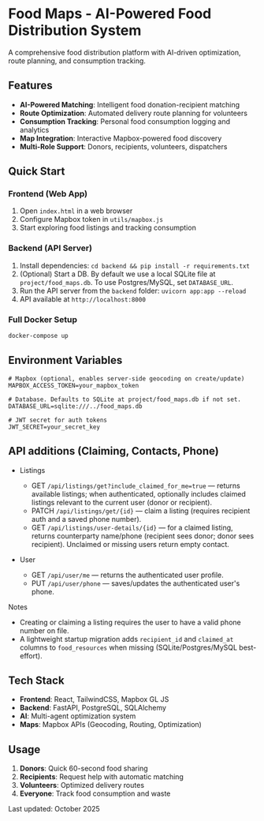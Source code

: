 # Food Maps - AI-Powered Food Distribution System

A comprehensive food distribution platform with AI-driven optimization, route planning, and consumption tracking.

## Features

- **AI-Powered Matching**: Intelligent food donation-recipient matching
- **Route Optimization**: Automated delivery route planning for volunteers  
- **Consumption Tracking**: Personal food consumption logging and analytics
- **Map Integration**: Interactive Mapbox-powered food discovery
- **Multi-Role Support**: Donors, recipients, volunteers, dispatchers

## Quick Start

### Frontend (Web App)
1. Open `index.html` in a web browser
2. Configure Mapbox token in `utils/mapbox.js`
3. Start exploring food listings and tracking consumption

### Backend (API Server)
1. Install dependencies: `cd backend && pip install -r requirements.txt`
2. (Optional) Start a DB. By default we use a local SQLite file at `project/food_maps.db`. To use Postgres/MySQL, set `DATABASE_URL`.
3. Run the API server from the `backend` folder: `uvicorn app:app --reload`
4. API available at `http://localhost:8000`

### Full Docker Setup
```bash
docker-compose up
```

## Environment Variables

```env
# Mapbox (optional, enables server-side geocoding on create/update)
MAPBOX_ACCESS_TOKEN=your_mapbox_token

# Database. Defaults to SQLite at project/food_maps.db if not set.
DATABASE_URL=sqlite:///../food_maps.db

# JWT secret for auth tokens
JWT_SECRET=your_secret_key
```

## API additions (Claiming, Contacts, Phone)

- Listings
	- GET `/api/listings/get?include_claimed_for_me=true` — returns available listings; when authenticated, optionally includes claimed listings relevant to the current user (donor or recipient).
	- PATCH `/api/listings/get/{id}` — claim a listing (requires recipient auth and a saved phone number).
	- GET `/api/listings/user-details/{id}` — for a claimed listing, returns counterparty name/phone (recipient sees donor; donor sees recipient). Unclaimed or missing users return empty contact.

- User
	- GET `/api/user/me` — returns the authenticated user profile.
	- PUT `/api/user/phone` — saves/updates the authenticated user's phone.

Notes
- Creating or claiming a listing requires the user to have a valid phone number on file.
- A lightweight startup migration adds `recipient_id` and `claimed_at` columns to `food_resources` when missing (SQLite/Postgres/MySQL best-effort).

## Tech Stack

- **Frontend**: React, TailwindCSS, Mapbox GL JS
- **Backend**: FastAPI, PostgreSQL, SQLAlchemy
- **AI**: Multi-agent optimization system
- **Maps**: Mapbox APIs (Geocoding, Routing, Optimization)

## Usage

1. **Donors**: Quick 60-second food sharing
2. **Recipients**: Request help with automatic matching
3. **Volunteers**: Optimized delivery routes
4. **Everyone**: Track food consumption and waste

Last updated: October 2025